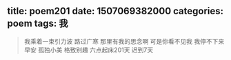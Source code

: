 title: poem201
date: 1507069382000
categories: poem
tags: 我
---
> 我乘着一束引力波
路过广寒
那里有我的思念啊
可是你看不见我
我停不下来
早安
孤独小美
格致别趣
六点起床201天 迟到7天